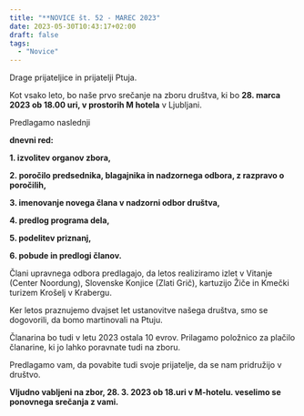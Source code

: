 ```yaml
---
title: "**NOVICE št. 52 - MAREC 2023"
date: 2023-05-30T10:43:17+02:00
draft: false
tags:
  - "Novice"
---
```


Drage prijateljice in prijatelji Ptuja.

Kot vsako leto, bo naše prvo srečanje na zboru društva, ki bo **28. marca 2023 ob 18.00 uri, v prostorih M hotela** v Ljubljani.

Predlagamo naslednji

**dnevni red:**

**1. izvolitev organov zbora,**

**2. poročilo predsednika, blagajnika in nadzornega odbora, z razpravo o poročilih,**

**3. imenovanje novega člana v nadzorni odbor društva,**

**4. predlog programa dela,**

**5. podelitev priznanj,**

**6. pobude in predlogi članov.**

Člani upravnega odbora predlagajo, da letos realiziramo izlet v Vitanje (Center Noordung), Slovenske Konjice (Zlati Grič), kartuzijo Žiče in Kmečki turizem Krošelj v Krabergu.

Ker letos praznujemo dvajset let ustanovitve našega društva, smo se dogovorili, da bomo martinovali na Ptuju.

Članarina bo tudi v letu 2023 ostala 10 evrov. Prilagamo položnico za plačilo članarine, ki jo lahko poravnate tudi na zboru.

Predlagamo vam, da povabite tudi svoje prijatelje, da se nam pridružijo v društvo.

**Vljudno vabljeni na zbor, 28. 3. 2023 ob 18.uri v M-hotelu. veselimo se ponovnega srečanja z vami.**